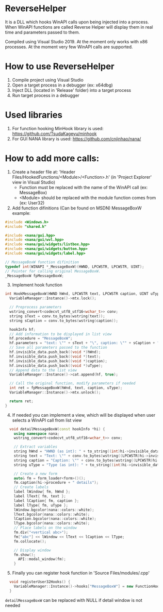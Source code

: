 # ReverseHelper
It is a DLL which hooks WinAPI calls upon being injected into a process. When WinAPI functions are called Reverse Helper will display them in real time and parameters passed to them.

Compiled using Visual Studio 2019.
At the moment only works with x86 processes.
At the moment very few WinAPI calls are supported.

# How to use ReverseHelper
1. Compile project using Visual Studio
2. Open a target process in a debugger (ex: x64dbg)
3. Inject DLL (located in 'Release' folder) into a target process
4. Run target process in a debugger

# Used libraries
1. For function hooking MinHook library is used: https://github.com/TsudaKageyu/minhook
2. For GUI NANA library is used: https://github.com/cnjinhao/nana/

# How to add more calls:
1. Create a header file at: 'Header Files/HookedFunctions/\<Module\>/\<Function\>.h' (in 'Project Explorer' view in Visual Studio)
    - Function must be replaced with the name of the WinAPI call (ex: MessageBox)
    - \<Module\> should be replaced with the module function comes from (ex: User32)
2. Add function difinitions (Can be found on MSDN)
  MessageBoxW example:
  ```CPP
  #include <Windows.h>
  #include "shared.h"

  #include <nana/gui.hpp>
  #include <nana/gui/wvl.hpp>
  #include <nana/gui/widgets/listbox.hpp>
  #include <nana/gui/widgets/button.hpp>
  #include <nana/gui/widgets/label.hpp>
  
  // MessageBoxW function difinition
  typedef int(WINAPI *_MessageBoxW)(HWND, LPCWSTR, LPCWSTR, UINT);
  // Pointer for calling original MessageBoxW.
  _MessageBoxW fpMessageBoxW;
  ```
3. Implement hook function
  ```CPP
  int HookMessageBoxW(HWND hWnd, LPCWSTR text, LPCWSTR caption, UINT uType) {
    VariableManager::Instance()->mtx.lock();

    // Preprocess parameters
    wstring_convert<codecvt_utf8_utf16<wchar_t>> conv;
    string sText = conv.to_bytes(wstring(text));
    string sCaption = conv.to_bytes(wstring(caption));

    hookInfo hf;
    // Add information to be displayed in list view
    hf.procedure = "MessageBoxW";
    hf.parameters = "text: \"" + sText + "\", caption: \"" + sCaption + "\"";
    // Save all parameters passed to the function
    hf.invisible_data.push_back((void *)hWnd);
    hf.invisible_data.push_back((void *)text);
    hf.invisible_data.push_back((void *)caption);
    hf.invisible_data.push_back((void *)uType);
    // Append data to the list view
    VariableManager::Instance()->cat.append(hf, true);

    // Call the original function, modify parameters if needed
    int ret = fpMessageBoxW(hWnd, text, caption, uType);
    VariableManager::Instance()->mtx.unlock();

    return ret;
  }
  ```
4. If needed you can implement a view, which will be displayed when user selects a WinAPI call from list view
  ```CPP
    void detailMessageBoxW(const hookInfo *hi) {
      using namespace nana;
      wstring_convert<codecvt_utf8_utf16<wchar_t>> conv;

      // Extract variables
      string hWnd = "HWND (as int): " + to_string((int)hi->invisible_data[0]);
      string text = "Text: \"" + conv.to_bytes(wstring((LPCWSTR)hi->invisible_data[1])) + "\"";
      string caption = "Caption: \"" + conv.to_bytes(wstring((LPCWSTR)hi->invisible_data[2])) + "\"";
      string uType = "Type (as int): " + to_string((int)hi->invisible_data[3]);

      // Create a new form
      auto& fm = form_loader<form>()();
      fm.caption(hi->procedure + " details");
      // Create labels
      label lWindow{ fm, hWnd };
      label lText{ fm, text };
      label lCaption{ fm, caption };
      label lType{ fm, uType };
      lWindow.bgcolor(nana::colors::white);
      lText.bgcolor(nana::colors::white);
      lCaption.bgcolor(nana::colors::white);
      lType.bgcolor(nana::colors::white);
      // Place labels on the window
      fm.div("<vertical abc>");
      fm["abc"] << lWindow << lText << lCaption << lType;
      fm.collocate();

      // Display window
      fm.show();
        API::modal_window(fm);
      }
  ```
5. Finally you can register hook function in 'Source Files/modules/<module>.cpp'
  ```CPP
    void registerUser32Hooks() {
      VariableManager::Instance()->hooks["MessageBoxW"] = new FunctionHook(&MessageBoxW, &HookMessageBoxW, &fpMessageBoxW, detailMessageBoxW);
    }
  ```
  `detailMessageBoxW` can be replaced with NULL if detail window is not needed
